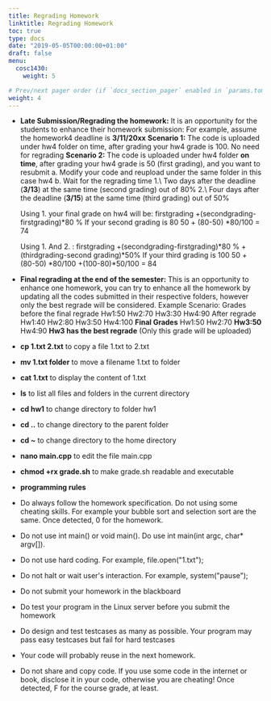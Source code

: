 ```yaml
---
title: Regrading Homework
linktitle: Regrading Homework
toc: true
type: docs
date: "2019-05-05T00:00:00+01:00"
draft: false
menu:
  cosc1430:
    weight: 5

# Prev/next pager order (if `docs_section_pager` enabled in `params.toml`)
weight: 4
---
```


- **Late Submission/Regrading the homework:**
It is an opportunity for the students to enhance their homework submission: 
For example, assume the homework4 deadline is **3/11/20xx**
**Scenario 1:**
The code is uploaded under hw4 folder on time, after grading your hw4 grade is 100. No need for regrading
**Scenario 2:**
The code is uploaded under hw4 folder **on time**, after grading your hw4 grade is 50 (first grading), and you want to resubmit
a.	Modify your code and reupload under the same folder in this case hw4
b.	Wait for the regrading time
  1.\	Two days after the deadline (**3/13**) at the same time (second grading) out of 80%
  2.\	Four days after the deadline (**3/15**) at the same time (third grading) out of 50%

    Using 1. your final grade on hw4 will be: firstgrading +(secondgrading-firstgrading)*80 %
    If your second grading is 80                                    50 + (80-50) *80/100   = 74

    Using 1. And 2. : firstgrading +(secondgrading-firstgrading)*80 %  +(thirdgrading-second grading)*50%
     If your third grading is 100                     50 + (80-50) *80/100  +(100-80)*50/100 = 84 

- **Final regrading at the end of the semester:**
This is an opportunity to enhance one homework, you can try to enhance all the homework by updating all the codes submitted in their respective folders, however only the best regrade will be considered.
Example Scenario:
Grades before the final regrade
Hw1:50     Hw2:70    Hw3:30      Hw4:90
After regrade 
Hw1:40     Hw2:80    Hw3:50      Hw4:100
**Final Grades** 
Hw1:50     Hw2:70   **Hw3:50**      Hw4:90        **Hw3 has the best regrade** (Only this grade will be uploaded)

 
  










- **cp 1.txt 2.txt** to copy a file 1.txt to 2.txt
- **mv 1.txt folder** to move a filename 1.txt to folder
- **cat 1.txt** to display the content of 1.txt
- **ls** to list all files and folders in the current directory
- **cd hw1** to change directory to folder hw1
- **cd ..** to change directory to the parent folder
- **cd ~** to change directory to the home directory
- **nano main.cpp** to edit the file main.cpp
- **chmod +rx grade.sh** to make grade.sh readable and executable

- **programming rules**

- Do always follow the homework specification. Do not using some cheating skills. For example your bubble sort and selection sort are the same. Once detected, 0 for the homework.
- Do not use int main() or void main(). Do use int main(int argc, char\* argv[]).
- Do not use hard coding. For example, file.open("1.txt");
- Do not halt or wait user's interaction. For example, system("pause");
- Do not submit your homework in the blackboard
- Do test your program in the Linux server before you submit the homework
- Do design and test testcases as many as possible. Your program may pass easy testcases but fail for hard testcases
- Your code will probably reuse in the next homework.
- Do not share and copy code. If you use some code in the internet or book, disclose it in your code, otherwise you are cheating! Once detected, F for the course grade, at least.
